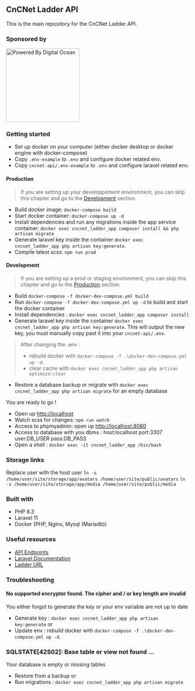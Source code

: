 ## CnCNet Ladder API
This is the main repository for the CnCNet Ladder API.

### Sponsored by
<a href="https://www.digitalocean.com/?refcode=337544e2ec7b&utm_campaign=Referral_Invite&utm_medium=opensource&utm_source=CnCNet" title="Powered by Digital Ocean" target="_blank">
    <img src="https://opensource.nyc3.cdn.digitaloceanspaces.com/attribution/assets/PoweredByDO/DO_Powered_by_Badge_blue.svg" width="201px" alt="Powered By Digital Ocean" />
</a>

### Getting started
- Set up docker on your computer (either docker desktop or docker engine with docker-compose)
- Copy `.env-example` to `.env` and configure docker related env.  
- Copy `cncnet-api/.env-example` to `.env` and configure laravel related env.

#### Production

> If you are setting up your developpement environment, you can skip this chapter and go to the [Development](#Development) section.

- Build docker image: `docker-compose build`
- Start docker container: `docker-compose up -d`
- Install dependencies and run any migrations inside the app service container: `docker exec cncnet_ladder_app composer install && php artisan migrate`
- Generate laravel key inside the container `docker exec cncnet_ladder_app php artisan key:generate`.
- Compile latest scss: `npm run prod`

#### Development

> If you are setting up a prod or staging environment, you can skip this chapter and go to the [Production](#Production) section.

- Build `docker-compose -f docker-dev-compose.yml build`
- Run `docker-compose -f docker-dev-compose.yml up -d` to build and start the docker container
- Install dependencies : `docker exec cncnet_ladder_app composer install`
- Generate laravel key inside the container `docker exec cncnet_ladder_app php artisan key:generate`. This will output the new key, you must manually copy past it into your `cncnet-api/.env`.

> After changing the .env : 
> - rebuild docker with `docker-compose -f .\docker-dev-compose.yml up -d`.
> - clear cache with `docker exec cncnet_ladder_app php artisan optimize:clear`

- Restore a database backup or migrate with `docker exec cncnet_ladder_app php artisan migrate` for an empty database

You are ready to go !

- Open up [http://localhost](http://localhost)
- Watch scss for changes: `npm run watch`
- Access to phpmyadmin: open up [http://localhost:8080](http://localhost:8080)
- Access to database with you dbms : host:localhost port:3307 user:DB_USER pass:DB_PASS
- Open a shell : `docker exec -it cncnet_ladder_app /bin/bash`

### Storage links
Replace user with the host user
`ln -s /home/user/site/storage/app/avatars /home/user/site/public/avatars`
`ln -s /home/user/site/storage/app/media /home/user/site/public/media`

### Built with
- PHP 8.3
- Laravel 11
- Docker (PHP, Nginx, Mysql (Mariadb))

### Useful resources
- [API Endpoints](./API.md)
- [Laravel Documentation](https://laravel.com/docs)
- [Ladder URL](https://ladder.cncnet.org)

### Troubleshooting

#### No supported encrypter found. The cipher and / or key length are invalid

You either forgot to generate the key or your env variable are not up to date

- Generate key : `docker exec cncnet_ladder_app php artisan key:generate`
or
- Update env : rebuild docker with `docker-compose -f .\docker-dev-compose.yml up -d`.

### SQLSTATE[42S02]: Base table or view not found ...

Your database is empty or missing tables

- Restore from a backup
or
- Run migrations : `docker exec cncnet_ladder_app php artisan migrate`